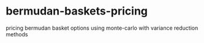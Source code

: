 # bermudan-baskets-pricing
pricing bermudan basket options using monte-carlo with variance reduction methods
